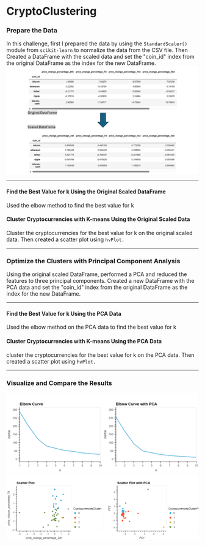 # CryptoClustering

### Prepare the Data
In this challenge, first I prepared the data by using the `StandardScaler()` module from `scikit-learn` to normalize the data from the CSV file. Then Created a DataFrame with the scaled data and set the "coin_id" index from the original DataFrame as the index for the new DataFrame.
![Original DataFrame vs. Scaled DataFrame](image.png)

---

#### Find the Best Value for k Using the Original Scaled DataFrame
Used the elbow method to find the best value for k

#### Cluster Cryptocurrencies with K-means Using the Original Scaled Data
Cluster the cryptocurrencies for the best value for k on the original scaled data. Then created a scatter plot using `hvPlot.`

---

### Optimize the Clusters with Principal Component Analysis
Using the original scaled DataFrame, performed a PCA and reduced the features to three principal components.
Created a new DataFrame with the PCA data and set the "coin_id" index from the original DataFrame as the index for the new DataFrame.

---

#### Find the Best Value for k Using the PCA Data
Used the elbow method on the PCA data to find the best value for k

#### Cluster Cryptocurrencies with K-means Using the PCA Data
cluster the cryptocurrencies for the best value for k on the PCA data. Then created a scatter plot using `hvPlot.`

---

### Visualize and Compare the Results
![Elbow_Curve_Comparison](<Elbow Curve Comparison.png>)
![Scatter_Plot_Comparison](<Scatter Plot Comparison.png>)